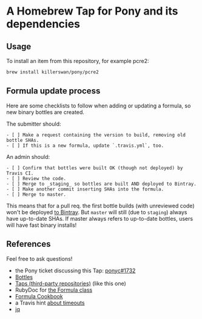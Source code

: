 # A Homebrew Tap for Pony and its dependencies

## Usage
To install an item from this repository, for example pcre2:
```bash
brew install killerswan/pony/pcre2
```


## Formula update process

Here are some checklists to follow when adding or updating a formula, so new binary bottles are created.

The submitter should:
```
- [ ] Make a request containing the version to build, removing old bottle SHAs.
- [ ] If this is a new formula, update `.travis.yml`, too.
```

An admin should:
```
- [ ] Confirm that bottles were built OK (though not deployed) by Travis CI.
- [ ] Review the code.
- [ ] Merge to _staging_ so bottles are built AND deployed to Bintray.
- [ ] Make another commit inserting SHAs into the formula.
- [ ] Merge to master.
```

This means that for a pull req. the first bottle builds (with unreviewed code) won't be deployed [to Bintray](https://dl.bintray.com/killerswan/bottles).  But `master` will still (due to `staging`) always have up-to-date SHAs.  If master always refers to up-to-date bottles, users will have fast binary installs!


## References

Feel free to ask questions!

* the Pony ticket discussing this Tap: [ponyc#1732](https://github.com/ponylang/ponyc/issues/1732)
* [Bottles](http://docs.brew.sh/Bottles.html)
* [Taps (third-party repositories)](http://docs.brew.sh/brew-tap.html) (like this one)
* RubyDoc for [the Formula class](http://www.rubydoc.info/github/Homebrew/brew/master/Formula)
* [Formula Cookbook](http://docs.brew.sh/Formula-Cookbook.html)
* a Travis hint [about timeouts](https://docs.travis-ci.com/user/common-build-problems/#My-builds-are-timing-out)
* [jq](https://stedolan.github.io/jq/)

